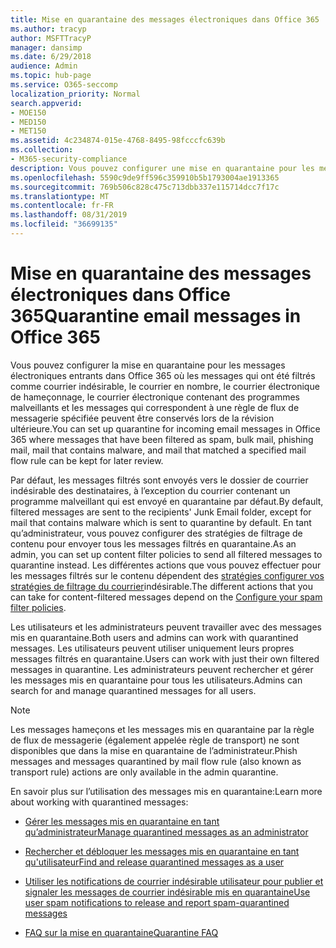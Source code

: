 ```yaml
---
title: Mise en quarantaine des messages électroniques dans Office 365
ms.author: tracyp
author: MSFTTracyP
manager: dansimp
ms.date: 6/29/2018
audience: Admin
ms.topic: hub-page
ms.service: O365-seccomp
localization_priority: Normal
search.appverid:
- MOE150
- MED150
- MET150
ms.assetid: 4c234874-015e-4768-8495-98fcccfc639b
ms.collection:
- M365-security-compliance
description: Vous pouvez configurer une mise en quarantaine pour les messages électroniques entrants dans Office 365 où les messages électroniques entrants qui ont été filtrés en tant que courrier indésirable, Bulk, phishing et programmes malveillants peuvent être conservés à des fins de révision ultérieure.
ms.openlocfilehash: 5590c9de9ff596c359910b5b1793004ae1913365
ms.sourcegitcommit: 769b506c828c475c713dbb337e115714dcc7f17c
ms.translationtype: MT
ms.contentlocale: fr-FR
ms.lasthandoff: 08/31/2019
ms.locfileid: "36699135"
---
```

# <a name="quarantine-email-messages-in-office-365"></a><span data-ttu-id="b26c1-103">Mise en quarantaine des messages électroniques dans Office 365</span><span class="sxs-lookup"><span data-stu-id="b26c1-103">Quarantine email messages in Office 365</span></span>

<span data-ttu-id="b26c1-104">Vous pouvez configurer la mise en quarantaine pour les messages électroniques entrants dans Office 365 où les messages qui ont été filtrés comme courrier indésirable, le courrier en nombre, le courrier électronique de hameçonnage, le courrier électronique contenant des programmes malveillants et les messages qui correspondent à une règle de flux de messagerie spécifiée peuvent être conservés lors de la révision ultérieure.</span><span class="sxs-lookup"><span data-stu-id="b26c1-104">You can set up quarantine for incoming email messages in Office 365 where messages that have been filtered as spam, bulk mail, phishing mail, mail that contains malware, and mail that matched a specified mail flow rule can be kept for later review.</span></span>
  
<span data-ttu-id="b26c1-105">Par défaut, les messages filtrés sont envoyés vers le dossier de courrier indésirable des destinataires, à l’exception du courrier contenant un programme malveillant qui est envoyé en quarantaine par défaut.</span><span class="sxs-lookup"><span data-stu-id="b26c1-105">By default, filtered messages are sent to the recipients' Junk Email folder, except for mail that contains malware which is sent to quarantine by default.</span></span> <span data-ttu-id="b26c1-106">En tant qu’administrateur, vous pouvez configurer des stratégies de filtrage de contenu pour envoyer tous les messages filtrés en quarantaine.</span><span class="sxs-lookup"><span data-stu-id="b26c1-106">As an admin, you can set up content filter policies to send all filtered messages to quarantine instead.</span></span> <span data-ttu-id="b26c1-107">Les différentes actions que vous pouvez effectuer pour les messages filtrés sur le contenu dépendent des [stratégies configurer vos stratégies de filtrage du courrier](configure-your-spam-filter-policies.md)indésirable.</span><span class="sxs-lookup"><span data-stu-id="b26c1-107">The different actions that you can take for content-filtered messages depend on the [Configure your spam filter policies](configure-your-spam-filter-policies.md).</span></span>
  
<span data-ttu-id="b26c1-108">Les utilisateurs et les administrateurs peuvent travailler avec des messages mis en quarantaine.</span><span class="sxs-lookup"><span data-stu-id="b26c1-108">Both users and admins can work with quarantined messages.</span></span> <span data-ttu-id="b26c1-109">Les utilisateurs peuvent utiliser uniquement leurs propres messages filtrés en quarantaine.</span><span class="sxs-lookup"><span data-stu-id="b26c1-109">Users can work with just their own filtered messages in quarantine.</span></span> <span data-ttu-id="b26c1-110">Les administrateurs peuvent rechercher et gérer les messages mis en quarantaine pour tous les utilisateurs.</span><span class="sxs-lookup"><span data-stu-id="b26c1-110">Admins can search for and manage quarantined messages for all users.</span></span>

> [!NOTE]
> <span data-ttu-id="b26c1-111">Les messages hameçons et les messages mis en quarantaine par la règle de flux de messagerie (également appelée règle de transport) ne sont disponibles que dans la mise en quarantaine de l’administrateur.</span><span class="sxs-lookup"><span data-stu-id="b26c1-111">Phish messages and messages quarantined by mail flow rule (also known as transport rule) actions are only available in the admin quarantine.</span></span>
  
<span data-ttu-id="b26c1-112">En savoir plus sur l’utilisation des messages mis en quarantaine:</span><span class="sxs-lookup"><span data-stu-id="b26c1-112">Learn more about working with quarantined messages:</span></span>
  
- [<span data-ttu-id="b26c1-113">Gérer les messages mis en quarantaine en tant qu’administrateur</span><span class="sxs-lookup"><span data-stu-id="b26c1-113">Manage quarantined messages as an administrator</span></span>](manage-quarantined-messages-and-files.md)

- [<span data-ttu-id="b26c1-114">Rechercher et débloquer les messages mis en quarantaine en tant qu'utilisateur</span><span class="sxs-lookup"><span data-stu-id="b26c1-114">Find and release quarantined messages as a user</span></span>](find-and-release-quarantined-messages-as-a-user.md)

- [<span data-ttu-id="b26c1-115">Utiliser les notifications de courrier indésirable utilisateur pour publier et signaler les messages de courrier indésirable mis en quarantaine</span><span class="sxs-lookup"><span data-stu-id="b26c1-115">Use user spam notifications to release and report spam-quarantined messages</span></span>](use-spam-notifications-to-release-and-report-quarantined-messages.md)

- [<span data-ttu-id="b26c1-116">FAQ sur la mise en quarantaine</span><span class="sxs-lookup"><span data-stu-id="b26c1-116">Quarantine FAQ</span></span>](quarantine-faq.md)

